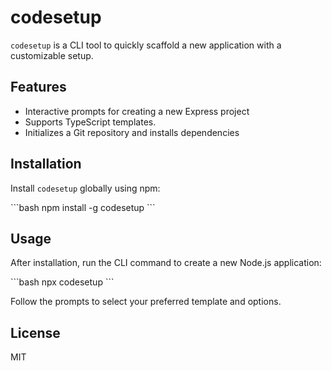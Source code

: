 # codesetup

`codesetup` is a CLI tool to quickly scaffold a new application with a customizable setup.

## Features

- Interactive prompts for creating a new Express project
- Supports TypeScript templates.
- Initializes a Git repository and installs dependencies

## Installation

Install `codesetup` globally using npm:

\`\`\`bash
npm install -g codesetup
\`\`\`

## Usage

After installation, run the CLI command to create a new Node.js application:

\`\`\`bash
npx codesetup
\`\`\`

Follow the prompts to select your preferred template and options.

## License

MIT
